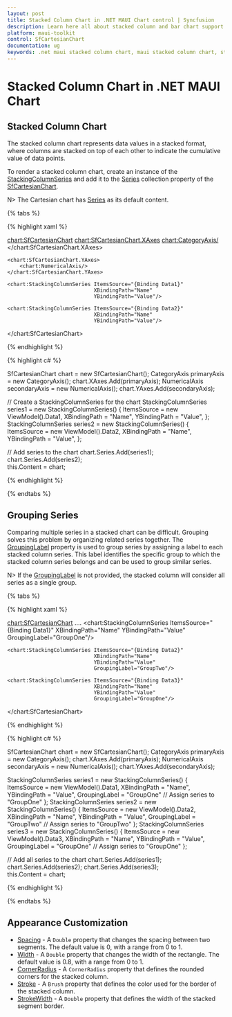 ```yaml
---
layout: post
title: Stacked Column Chart in .NET MAUI Chart control | Syncfusion
description: Learn here all about stacked column and bar chart support in Syncfusion® .NET MAUI Chart (SfCartesianChart) control.
platform: maui-toolkit
control: SfCartesianChart
documentation: ug
keywords: .net maui stacked column chart, maui stacked column chart, stacked column chart customization .net maui, syncfusion maui stacked column chart, cartesian stacked column chart maui, .net maui chart stacked column visualization, .net maui cumulative column chart.
---
```


# Stacked Column Chart in .NET MAUI Chart

## Stacked Column Chart

The stacked column chart represents data values in a stacked format, where columns are stacked on top of each other to indicate the cumulative value of data points.

To render a stacked column chart, create an instance of the [StackingColumnSeries](https://help.syncfusion.com/cr/maui-toolkit/Syncfusion.Maui.Toolkit.Charts.StackingColumnSeries.html) and add it to the [Series](https://help.syncfusion.com/cr/maui-toolkit/Syncfusion.Maui.Toolkit.Charts.SfCartesianChart.html#Syncfusion_Maui_Toolkit_Charts_SfCartesianChart_Series) collection property of the [SfCartesianChart](https://help.syncfusion.com/cr/maui-toolkit/Syncfusion.Maui.Toolkit.Charts.SfCartesianChart.html).

N> The Cartesian chart has [Series](https://help.syncfusion.com/cr/maui-toolkit/Syncfusion.Maui.Toolkit.Charts.SfCartesianChart.html#Syncfusion_Maui_Toolkit_Charts_SfCartesianChart_Series) as its default content.

{% tabs %}

{% highlight xaml %}

<chart:SfCartesianChart>
    <chart:SfCartesianChart.XAxes>
        <chart:CategoryAxis/>
    </chart:SfCartesianChart.XAxes>

    <chart:SfCartesianChart.YAxes>
        <chart:NumericalAxis/>
    </chart:SfCartesianChart.YAxes>

    <chart:StackingColumnSeries ItemsSource="{Binding Data1}"
                                XBindingPath="Name"
                                YBindingPath="Value"/>        

    <chart:StackingColumnSeries ItemsSource="{Binding Data2}"
                                XBindingPath="Name"
                                YBindingPath="Value"/>         
</chart:SfCartesianChart>

{% endhighlight %}

{% highlight c# %}

SfCartesianChart chart = new SfCartesianChart();
CategoryAxis primaryAxis = new CategoryAxis();
chart.XAxes.Add(primaryAxis);
NumericalAxis secondaryAxis = new NumericalAxis();
chart.YAxes.Add(secondaryAxis);

// Create a StackingColumnSeries for the chart
StackingColumnSeries series1 = new StackingColumnSeries()
{
    ItemsSource = new ViewModel().Data1,
    XBindingPath = "Name",
    YBindingPath = "Value",
};
StackingColumnSeries series2 = new StackingColumnSeries()
{
    ItemsSource = new ViewModel().Data2,
    XBindingPath = "Name",
    YBindingPath = "Value",
};

// Add series to the chart
chart.Series.Add(series1);
chart.Series.Add(series2);     
this.Content = chart;

{% endhighlight %}

{% endtabs %}


## Grouping Series

Comparing multiple series in a stacked chart can be difficult. Grouping solves this problem by organizing related series together.
The [GroupingLabel](https://help.syncfusion.com/cr/maui-toolkit/Syncfusion.Maui.Toolkit.Charts.StackingSeriesBase.html#Syncfusion_Maui_Toolkit_Charts_StackingSeriesBase_GroupingLabel) property is used to group series by assigning a label to each stacked column series. This label identifies the specific group to which the stacked column series belongs and can be used to group similar series.

N> If the [GroupingLabel](https://help.syncfusion.com/cr/maui-toolkit/Syncfusion.Maui.Toolkit.Charts.StackingSeriesBase.html#Syncfusion_Maui_Toolkit_Charts_StackingSeriesBase_GroupingLabel) is not provided, the stacked column will consider all series as a single group.

{% tabs %}

{% highlight xaml %}

<chart:SfCartesianChart>
    ....
    <chart:StackingColumnSeries ItemsSource="{Binding Data1}"
                                XBindingPath="Name"
                                YBindingPath="Value"
                                GroupingLabel="GroupOne"/>

    <chart:StackingColumnSeries ItemsSource="{Binding Data2}" 
                                XBindingPath="Name"
                                YBindingPath="Value"
                                GroupingLabel="GroupTwo"/>

    <chart:StackingColumnSeries ItemsSource="{Binding Data3}" 
                                XBindingPath="Name"
                                YBindingPath="Value"
                                GroupingLabel="GroupOne"/>
</chart:SfCartesianChart>

{% endhighlight %}

{% highlight c# %}

SfCartesianChart chart = new SfCartesianChart();
CategoryAxis primaryAxis = new CategoryAxis();
chart.XAxes.Add(primaryAxis);
NumericalAxis secondaryAxis = new NumericalAxis();
chart.YAxes.Add(secondaryAxis);

StackingColumnSeries series1 = new StackingColumnSeries()
{
    ItemsSource = new ViewModel().Data1,
    XBindingPath = "Name",
    YBindingPath = "Value",
    GroupingLabel = "GroupOne" // Assign series to "GroupOne"
};
StackingColumnSeries series2 = new StackingColumnSeries()
{
    ItemsSource = new ViewModel().Data2,
    XBindingPath = "Name",
    YBindingPath = "Value",
    GroupingLabel = "GroupTwo" // Assign series to "GroupTwo"
};
StackingColumnSeries series3 = new StackingColumnSeries()
{
    ItemsSource = new ViewModel().Data3,
    XBindingPath = "Name",
    YBindingPath = "Value",
    GroupingLabel = "GroupOne" // Assign series to "GroupOne"
};

// Add all series to the chart
chart.Series.Add(series1);
chart.Series.Add(series2); 
chart.Series.Add(series3);      
this.Content = chart;

{% endhighlight %}

{% endtabs %}

## Appearance Customization

* [Spacing](https://help.syncfusion.com/cr/maui-toolkit/Syncfusion.Maui.Toolkit.Charts.StackingColumnSeries.html#Syncfusion_Maui_Toolkit_Charts_StackingColumnSeries_Spacing) - A `Double` property that changes the spacing between two segments. The default value is 0, with a range from 0 to 1.
* [Width](https://help.syncfusion.com/cr/maui-toolkit/Syncfusion.Maui.Toolkit.Charts.StackingColumnSeries.html#Syncfusion_Maui_Toolkit_Charts_StackingColumnSeries_Width) - A `Double` property that changes the width of the rectangle. The default value is 0.8, with a range from 0 to 1.
* [CornerRadius](https://help.syncfusion.com/cr/maui-toolkit/Syncfusion.Maui.Toolkit.Charts.StackingColumnSeries.html#Syncfusion_Maui_Toolkit_Charts_StackingColumnSeries_CornerRadius) - A `CornerRadius` property that defines the rounded corners for the stacked column.
* [Stroke](https://help.syncfusion.com/cr/maui-toolkit/Syncfusion.Maui.Toolkit.Charts.StackingSeriesBase.html#Syncfusion_Maui_Toolkit_Charts_StackingSeriesBase_Stroke) - A `Brush` property that defines the color used for the border of the stacked column.
* [StrokeWidth](https://help.syncfusion.com/cr/maui-toolkit/Syncfusion.Maui.Toolkit.Charts.XYDataSeries.html#Syncfusion_Maui_Toolkit_Charts_XYDataSeries_StrokeWidth) - A `Double` property that defines the width of the stacked segment border.